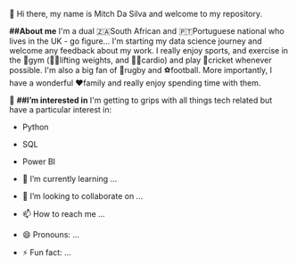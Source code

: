 👋 Hi there, my name is Mitch Da Silva and welcome to my repository.

**##About me**
I'm a dual 🇿🇦South African and 🇵🇹Portuguese national who lives in the UK - go figure... I'm starting my data science journey and welcome any feedback about my work. 
I really enjoy sports, and exercise in the 💪gym (🏋️‍♂️lifting weights, and 🏃‍♂️cardio) and play 🏏cricket whenever possible. I'm also a big fan of 🏉rugby and ⚽football. 
More importantly, I have a wonderful ❤️family and really enjoy spending time with them. 

👀 **##I’m interested in**
I'm getting to grips with all things tech related but have a particular interest in:
- Python
- SQL
- Power BI

- 🌱 I’m currently learning ...
- 💞️ I’m looking to collaborate on ...
- 📫 How to reach me ...
- 😄 Pronouns: ...
- ⚡ Fun fact: ...
